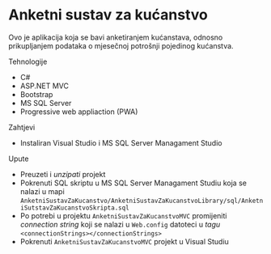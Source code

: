 # Anketni sustav za kućanstvo
Ovo je aplikacija koja se bavi anketiranjem kućanstava, odnosno prikupljanjem podataka o mjesečnoj potrošnji pojedinog kućanstva.

Tehnologije
* C#
* ASP.NET MVC
* Bootstrap
* MS SQL Server
* Progressive web appliaction (PWA)

Zahtjevi
* Instaliran Visual Studio i MS SQL Server Managament Studio

Upute
* Preuzeti i *unzipati* projekt
* Pokrenuti SQL skriptu u MS SQL Server Managament Studiu koja se nalazi u mapi `AnketniSustavZaKucanstvo/AnketniSustavZaKucanstvoLibrary/sql/AnketniSutstavZaKucanstvoSkripta.sql`
* Po potrebi u projektu `AnketniSustavZaKucanstvoMVC` promijeniti *connection string* koji se nalazi u `Web.config` datoteci u *tagu* `<connectionStrings></connectionStrings>`
* Pokrenuti `AnketniSustavZaKucanstvoMVC` projekt u Visual Studiu